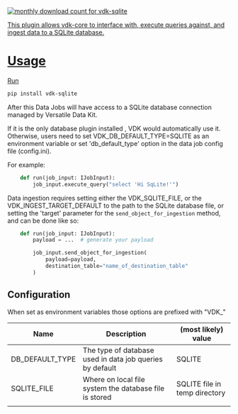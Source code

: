 <a href="https://pypistats.org/packages/vdk-sqlite" alt="Monthly Downloads">
        <img src="https://img.shields.io/pypi/dm/vdk-sqlite.svg" alt="monthly download count for vdk-sqlite">

This plugin allows vdk-core to interface with, execute queries against, and ingest data to a SQLite database.

# Usage

Run
```bash
pip install vdk-sqlite
```

After this Data Jobs will have access to a SQLite database connection managed by Versatile Data Kit.

If it is the only database plugin installed , VDK would automatically use it.
Otherwise, users need to set VDK_DB_DEFAULT_TYPE=SQLITE as an environment variable or set 'db_default_type' option in the data job config file (config.ini).

For example:

```python
    def run(job_input: IJobInput):
        job_input.execute_query("select 'Hi SqLite!'")
```

Data ingestion requires setting either the VDK_SQLITE_FILE,
or the VDK_INGEST_TARGET_DEFAULT to the path to the SQLite database file,
or setting the 'target' parameter for the `send_object_for_ingestion` method, and can be done like so:
```python
    def run(job_input: IJobInput):
        payload = ...  # generate your payload

        job_input.send_object_for_ingestion(
            payload=payload,
            destination_table="name_of_destination_table"
        )
```

## Configuration

When set as environment variables those options are prefixed with "VDK_"

| Name | Description | (most likely) value |
|---|---|---|
| DB_DEFAULT_TYPE | The type of database used in data job queries by default | SQLITE |
| SQLITE_FILE | Where on local file system the database file is stored  | SQLITE file in temp directory |
|  |  |  |
